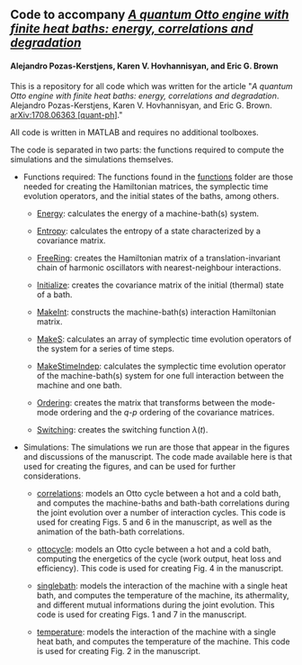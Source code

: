 ## Code to accompany *[A quantum Otto engine with finite heat baths: energy, correlations and degradation](https://arxiv.org/abs/1708.06363)*
#### Alejandro Pozas-Kerstjens, Karen V. Hovhannisyan, and Eric G. Brown

This is a repository for all code which was written for the article "*A quantum Otto engine with finite heat baths: energy, correlations and degradation*. Alejandro Pozas-Kerstjens, Karen V. Hovhannisyan, and Eric G. Brown. [arXiv:1708.06363 [quant-ph]](https://arxiv.org/abs/1708.06363)."

All code is written in MATLAB and requires no additional toolboxes.

The code is separated in two parts: the functions required to compute the simulations and the simulations themselves.

- Functions required: 
The functions found in the [functions](https://github.com/apozas/gaussianotto/tree/master/functions) folder are those needed for creating the Hamiltonian matrices, the symplectic time evolution operators, and the initial states of the baths, among others.

  - [Energy](https://github.com/apozas/gaussianotto/blob/master/functions/Energy.m): calculates the energy of a machine-bath(s) system.
  
  - [Entropy](https://github.com/apozas/gaussianotto/blob/master/functions/Entropy.m): calculates the entropy of a state characterized by a covariance matrix.
  
  - [FreeRing](https://github.com/apozas/gaussianotto/blob/master/functions/FreeRing.m): creates the Hamiltonian matrix of a translation-invariant chain of harmonic oscillators with nearest-neighbour interactions.
  
  - [Initialize](https://github.com/apozas/gaussianotto/blob/master/functions/Initialize.m): creates the covariance matrix of the initial (thermal) state of a bath.
  
  - [MakeInt](https://github.com/apozas/gaussianotto/blob/master/functions/MakeInt.m): constructs the machine-bath(s) interaction Hamiltonian matrix.
  
  - [MakeS](https://github.com/apozas/gaussianotto/blob/master/functions/MakeS.m): calculates an array of symplectic time evolution operators of the system for a series of time steps.
  
  - [MakeStimeIndep](https://github.com/apozas/gaussianotto/blob/master/functions/MakeStimeIndep.m): calculates the symplectic time evolution operator of the machine-bath(s) system for one full interaction between the machine and one bath.
  
  - [Ordering](https://github.com/apozas/gaussianotto/blob/master/functions/Ordering.m): creates the matrix that transforms between the mode-mode ordering and the $q$-$p$ ordering of the covariance matrices.
  
  - [Switching](https://github.com/apozas/gaussianotto/blob/master/functions/Switching.m): creates the switching function $\lambda(t)$.
  
- Simulations:
The simulations we run are those that appear in the figures and discussions of the manuscript. The code made available here is that used for creating the figures, and can be used for further considerations.
  
  - [correlations](https://github.com/apozas/gaussianotto/blob/master/correlations.m): models an Otto cycle between a hot and a cold bath, and computes the machine-baths and bath-bath correlations during the joint evolution over a number of interaction cycles. This code is used for creating Figs. 5 and 6 in the manuscript, as well as the animation of the bath-bath correlations.
  
  - [ottocycle](https://github.com/apozas/gaussianotto/blob/master/ottocycle.m): models an Otto cycle between a hot and a cold bath, computing the energetics of the cycle (work output, heat loss and efficiency). This code is used for creating Fig. 4 in the manuscript.
  
  - [singlebath](https://github.com/apozas/gaussianotto/blob/master/singlebath.m): models the interaction of the machine with a single heat bath, and computes the temperature of the machine, its athermality, and different mutual informations during the joint evolution. This code is used for creating Figs. 1 and 7 in the manuscript.

  - [temperature](https://github.com/apozas/gaussianotto/blob/master/temperature.m): models the interaction of the machine with a single heat bath, and computes the temperature of the machine. This code is used for creating Fig. 2 in the manuscript.
